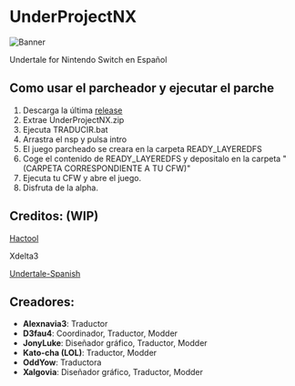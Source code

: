 # UnderProjectNX

![Banner](/assets/Banner.png)

Undertale for Nintendo Switch en Español

## Como usar el parcheador y ejecutar el parche
1. Descarga la última [release](https://github.com/UnderProject/UnderProjectNX/releases)
2. Extrae UnderProjectNX.zip
3. Ejecuta TRADUCIR.bat
4. Arrastra el nsp y pulsa intro
5. El juego parcheado se creara en la carpeta READY_LAYEREDFS
6. Coge el contenido de READY_LAYEREDFS y depositalo en la carpeta "(CARPETA CORRESPONDIENTE A TU CFW)"
7. Ejecuta tu CFW y abre el juego.
8. Disfruta de la alpha.


## Creditos: (WIP)
[Hactool](https://github.com/SciresM/hactool)

Xdelta3

[Undertale-Spanish](http://www.undertale-spanish.com/)

## Creadores:
* **Alexnavia3**: Traductor
* **D3fau4**: Coordinador, Traductor, Modder
* **JonyLuke**: Diseñador gráfico, Traductor, Modder
* **Kato-cha (LOL)**: Traductor, Modder
* **OddYow**: Traductora
* **Xalgovia**: Diseñador gráfico, Traductor, Modder
